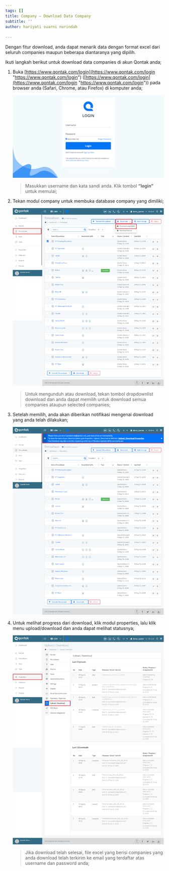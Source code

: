 ```yaml
---
tags: []
title: Company – Download Data Company
subtitle: ''
author: hariyati suarni nurindah

---
```

Dengan fitur download, anda dapat menarik data dengan format excel dari seluruh companies maupun beberapa diantaranya yang dipilih.

Ikuti langkah berikut untuk download data companies di akun Qontak anda;

1. Buka [https://www.qontak.com/login](https://www.qontak.com/login "https://www.qontak.com/login") ([https://www.qontak.com/login](https://www.qontak.com/login "https://www.qontak.com/login")) pada browser anda (Safari, Chrome, atau Firefox) di komputer anda;

   ![](/uploads/screencapture-qontak-login-2021-09-29-11_32_29.png)

   > Masukkan username dan kata sandi anda. Klik tombol **“login”** untuk memulai;
2. Tekan modul company untuk membuka database company yang dimiliki;

   ![](/uploads/screencapture-qontak-crm-companies-2021-10-01-09_45_37.png)

   > Untuk mengunduh atau download, tekan tombol dropdownlist download dan anda dapat memilih untuk download semua companies ataupun selected companies;
3. Setelah memilih, anda akan diberikan notifikasi mengenai download yang anda telah dilakukan;

   ![](/uploads/screencapture-qontak-crm-companies-2021-10-01-09_46_01.png)
4. Untuk melihat progress dari download, klik modul properties, lalu klik menu upload/download dan anda dapat melihat statusnya;

   ![](/uploads/screencapture-qontak-crm-uploads-2021-09-29-11_38_34-1.png)

   > Jika download telah selesai, file excel yang berisi companies yang anda download telah terkirim ke email yang terdaftar atas username dan password anda;